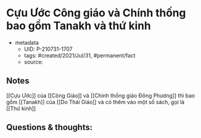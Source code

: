 # Cựu Ước Công giáo và Chính thống bao gồm Tanakh và thứ kinh

- metadata
	- UID: P-210731-1707
	- tags: #created/2021/Jul/31, #permanent/fact 
	- source: 

## Notes
[[Cựu Ước]] của [[Công Giáo]] và [[Chính thống giáo Đông Phương]] thì bao gồm [[Tanakh]] của [[Do Thái Giáo]] và có thêm vào một số sách, gọi là [[Thứ kinh]]

## Questions & thoughts:
